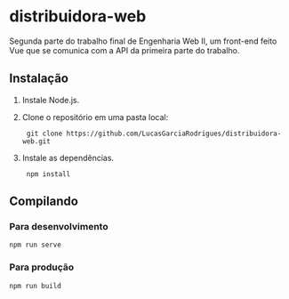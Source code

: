 # distribuidora-web

Segunda parte do trabalho final de Engenharia Web II, um front-end feito Vue que se comunica com a API da primeira parte do trabalho. 

## Instalação

1. Instale Node.js</a>.

2. Clone o repositório em uma pasta local:
    
        git clone https://github.com/LucasGarciaRodrigues/distribuidora-web.git
        
3. Instale as dependências.

        npm install

## Compilando

### Para desenvolvimento
```
npm run serve
```

### Para produção
```
npm run build
```
